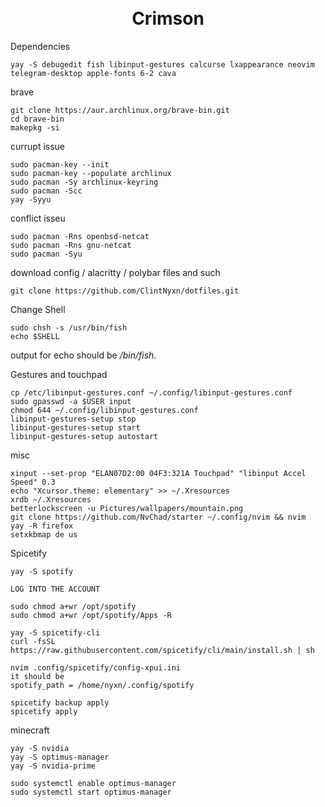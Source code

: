 <h1 align="center">
    <br>
        Crimson
    <br>
</h1>

Dependencies
```
yay -S debugedit fish libinput-gestures calcurse lxappearance neovim telegram-desktop apple-fonts 6-2 cava
``` 

brave
```
git clone https://aur.archlinux.org/brave-bin.git
cd brave-bin
makepkg -si
```

currupt issue
```
sudo pacman-key --init
sudo pacman-key --populate archlinux
sudo pacman -Sy archlinux-keyring
sudo pacman -Scc
yay -Syyu
```

conflict isseu
```
sudo pacman -Rns openbsd-netcat
sudo pacman -Rns gnu-netcat
sudo pacman -Syu
```

download config / alacritty / polybar files and such
```
git clone https://github.com/ClintNyxn/dotfiles.git
```

Change Shell
```
sudo chsh -s /usr/bin/fish
echo $SHELL
```
output for echo should be */bin/fish*.


Gestures and touchpad
```
cp /etc/libinput-gestures.conf ~/.config/libinput-gestures.conf
sudo gpasswd -a $USER input
chmod 644 ~/.config/libinput-gestures.conf
libinput-gestures-setup stop
libinput-gestures-setup start
libinput-gestures-setup autostart
```


misc
```
xinput --set-prop "ELAN07D2:00 04F3:321A Touchpad" "libinput Accel Speed" 0.3
echo "Xcursor.theme: elementary" >> ~/.Xresources
xrdb ~/.Xresources
betterlockscreen -u Pictures/wallpapers/mountain.png
git clone https://github.com/NvChad/starter ~/.config/nvim && nvim
yay -R firefox
setxkbmap de us
```

Spicetify
```
yay -S spotify

LOG INTO THE ACCOUNT

sudo chmod a+wr /opt/spotify
sudo chmod a+wr /opt/spotify/Apps -R

yay -S spicetify-cli
curl -fsSL https://raw.githubusercontent.com/spicetify/cli/main/install.sh | sh

nvim .config/spicetify/config-xpui.ini
it should be 
spotify_path = /home/nyxn/.config/spotify

spicetify backup apply      
spicetify apply
```

minecraft
```
yay -S nvidia
yay -S optimus-manager
yay -S nvidia-prime

sudo systemctl enable optimus-manager
sudo systemctl start optimus-manager
```

    

